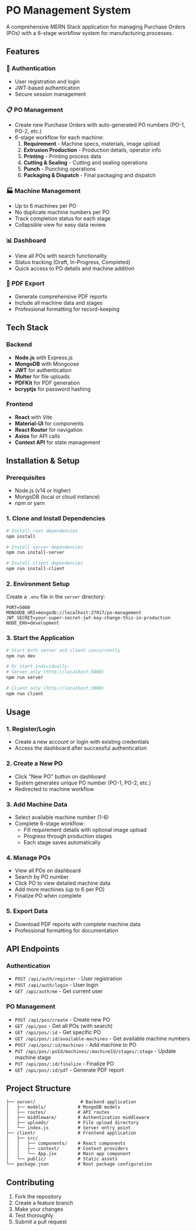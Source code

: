# PO Management System

A comprehensive MERN Stack application for managing Purchase Orders (POs) with a 6-stage workflow system for manufacturing processes.

## Features

### 🔐 Authentication
- User registration and login
- JWT-based authentication
- Secure session management

### 📋 PO Management
- Create new Purchase Orders with auto-generated PO numbers (PO-1, PO-2, etc.)
- 6-stage workflow for each machine:
  1. **Requirement** - Machine specs, materials, image upload
  2. **Extrusion Production** - Production details, operator info
  3. **Printing** - Printing process data
  4. **Cutting & Sealing** - Cutting and sealing operations
  5. **Punch** - Punching operations
  6. **Packaging & Dispatch** - Final packaging and dispatch

### 🏭 Machine Management
- Up to 6 machines per PO
- No duplicate machine numbers per PO
- Track completion status for each stage
- Collapsible view for easy data review

### 📊 Dashboard
- View all POs with search functionality
- Status tracking (Draft, In-Progress, Completed)
- Quick access to PO details and machine addition

### 📄 PDF Export
- Generate comprehensive PDF reports
- Include all machine data and stages
- Professional formatting for record-keeping

## Tech Stack

### Backend
- **Node.js** with Express.js
- **MongoDB** with Mongoose
- **JWT** for authentication
- **Multer** for file uploads
- **PDFKit** for PDF generation
- **bcryptjs** for password hashing

### Frontend
- **React** with Vite
- **Material-UI** for components
- **React Router** for navigation
- **Axios** for API calls
- **Context API** for state management

## Installation & Setup

### Prerequisites
- Node.js (v14 or higher)
- MongoDB (local or cloud instance)
- npm or yarn

### 1. Clone and Install Dependencies

```bash
# Install root dependencies
npm install

# Install server dependencies
npm run install-server

# Install client dependencies
npm run install-client
```

### 2. Environment Setup

Create a `.env` file in the `server` directory:

```env
PORT=5000
MONGODB_URI=mongodb://localhost:27017/po-management
JWT_SECRET=your-super-secret-jwt-key-change-this-in-production
NODE_ENV=development
```

### 3. Start the Application

```bash
# Start both server and client concurrently
npm run dev

# Or start individually:
# Server only (http://localhost:5000)
npm run server

# Client only (http://localhost:3000)
npm run client
```

## Usage

### 1. Register/Login
- Create a new account or login with existing credentials
- Access the dashboard after successful authentication

### 2. Create a New PO
- Click "New PO" button on dashboard
- System generates unique PO number (PO-1, PO-2, etc.)
- Redirected to machine workflow

### 3. Add Machine Data
- Select available machine number (1-6)
- Complete 6-stage workflow:
  - Fill requirement details with optional image upload
  - Progress through production stages
  - Each stage saves automatically

### 4. Manage POs
- View all POs on dashboard
- Search by PO number
- Click PO to view detailed machine data
- Add more machines (up to 6 per PO)
- Finalize PO when complete

### 5. Export Data
- Download PDF reports with complete machine data
- Professional formatting for documentation

## API Endpoints

### Authentication
- `POST /api/auth/register` - User registration
- `POST /api/auth/login` - User login
- `GET /api/auth/me` - Get current user

### PO Management
- `POST /api/pos/create` - Create new PO
- `GET /api/pos` - Get all POs (with search)
- `GET /api/pos/:id` - Get specific PO
- `GET /api/pos/:id/available-machines` - Get available machine numbers
- `POST /api/pos/:id/machines` - Add machine to PO
- `PUT /api/pos/:poId/machines/:machineId/stages/:stage` - Update machine stage
- `PUT /api/pos/:id/finalize` - Finalize PO
- `GET /api/pos/:id/pdf` - Generate PDF report

## Project Structure

```
├── server/                 # Backend application
│   ├── models/            # MongoDB models
│   ├── routes/            # API routes
│   ├── middleware/        # Authentication middleware
│   ├── uploads/           # File upload directory
│   └── index.js           # Server entry point
├── client/                # Frontend application
│   ├── src/
│   │   ├── components/    # React components
│   │   ├── context/       # Context providers
│   │   └── App.jsx        # Main app component
│   └── public/            # Static assets
└── package.json           # Root package configuration
```

## Contributing

1. Fork the repository
2. Create a feature branch
3. Make your changes
4. Test thoroughly
5. Submit a pull request
